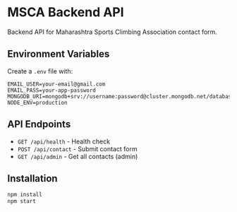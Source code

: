 # MSCA Backend API

Backend API for Maharashtra Sports Climbing Association contact form.

## Environment Variables

Create a `.env` file with:

```
EMAIL_USER=your-email@gmail.com
EMAIL_PASS=your-app-password
MONGODB_URI=mongodb+srv://username:password@cluster.mongodb.net/database
NODE_ENV=production
```

## API Endpoints

- `GET /api/health` - Health check
- `POST /api/contact` - Submit contact form
- `GET /api/admin` - Get all contacts (admin)

## Installation

```bash
npm install
npm start
```
